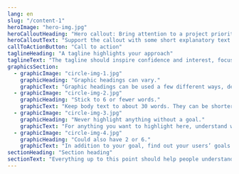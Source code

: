 ```yaml
---
lang: en
slug: "/content-1"
heroImage: "hero-img.jpg"
heroCalloutHeading: "Hero callout: Bring attention to a project priority"
heroCalloutText: "Support the callout with some short explanatory text. You don’t need more than a couple of sentences."
callToActionButton: "Call to action"
taglineHeading: "A tagline highlights your approach"
taglineText: "The tagline should inspire confidence and interest, focusing on the value that your overall approach offers to your audience. Use a heading typeface and keep your tagline to just a few words, and don’t confuse or mystify. Use the right side of the grid to explain the tagline a bit more. What are your goals? How do you do your work? Write in the present tense, and stay brief here. People who are interested can find details on internal pages."
graphicsSection: 
  - graphicImage: "circle-img-1.jpg"
    graphicHeading: "Graphic headings can vary."
    graphicText: "Graphic headings can be used a few different ways, depending on what your landing page is for. Highlight your values, specific program areas, or results."
  - graphicImage: "circle-img-2.jpg"
    graphicHeading: "Stick to 6 or fewer words."
    graphicText: "Keep body text to about 30 words. They can be shorter, but try to be somewhat balanced across all four. It creates a clean appearance with good spacing."
  - graphicImage: "circle-img-3.jpg"
    graphicHeading: "Never highlight anything without a goal."
    graphicText: "For anything you want to highlight here, understand what your users know now, and what activity or impression you want from them after they see it."
  - graphicImage: "circle-img-4.jpg"
    graphicHeading: "Could also have 2 or 6."
    graphicText: "In addition to your goal, find out your users’ goals. What do they want to know or do that supports your mission? Use these headings to show these."
sectionHeading: "Section heading"
sectionText: "Everything up to this point should help people understand your agency or project: who you are, your goal or mission, and how you approach it. Use this section to encourage them to act. Describe why they should get in touch here, and use an active verb on the button below. “Get in touch,” “Learn more,” and so on."
---
```

